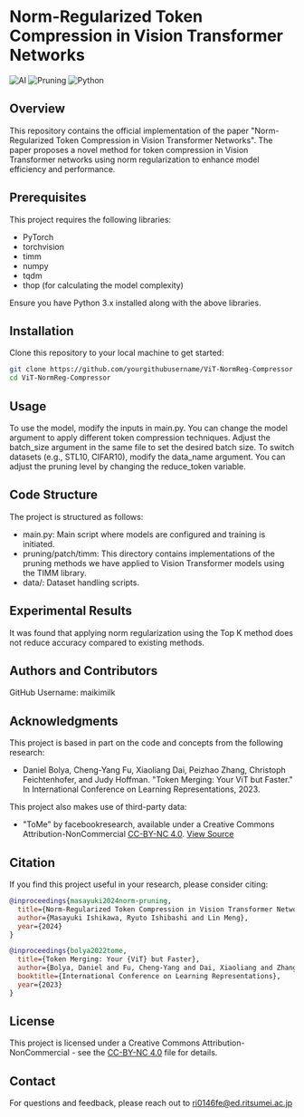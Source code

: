# Norm-Regularized Token Compression in Vision Transformer Networks

![AI](https://img.shields.io/badge/AI-Image_Classification-blue)
![Pruning](https://img.shields.io/badge/Pruning-Vision_Transformer-red)
![Python](https://img.shields.io/badge/code-Python-green)

## Overview
This repository contains the official implementation of the paper "Norm-Regularized Token Compression in Vision Transformer Networks". The paper proposes a novel method for token compression in Vision Transformer networks using norm regularization to enhance model efficiency and performance.

## Prerequisites
This project requires the following libraries:
- PyTorch
- torchvision
- timm
- numpy
- tqdm
- thop (for calculating the model complexity)

Ensure you have Python 3.x installed along with the above libraries.

## Installation
Clone this repository to your local machine to get started:
```bash
git clone https://github.com/yourgithubusername/ViT-NormReg-Compressor.git
cd ViT-NormReg-Compressor
```

## Usage
To use the model, modify the inputs in main.py. You can change the model argument to apply different token compression techniques. Adjust the batch_size argument in the same file to set the desired batch size. To switch datasets (e.g., STL10, CIFAR10), modify the data_name argument. You can adjust the pruning level by changing the reduce_token variable.

## Code Structure
The project is structured as follows:

- main.py: Main script where models are configured and training is initiated.
- pruning/patch/timm: This directory contains implementations of the pruning methods we have applied to Vision Transformer models using the TIMM library.
- data/: Dataset handling scripts.

## Experimental Results
It was found that applying norm regularization using the Top K method does not reduce accuracy compared to existing methods.

## Authors and Contributors
GitHub Username: maikimilk

## Acknowledgments

This project is based in part on the code and concepts from the following research:

- Daniel Bolya, Cheng-Yang Fu, Xiaoliang Dai, Peizhao Zhang, Christoph Feichtenhofer, and Judy Hoffman. "Token Merging: Your ViT but Faster." In International Conference on Learning Representations, 2023.

This project also makes use of third-party data:

- "ToMe" by facebookresearch, available under a Creative Commons Attribution-NonCommercial [CC-BY-NC 4.0](LICENSE). [View Source](https://github.com/facebookresearch/ToMe)


## Citation

If you find this project useful in your research, please consider citing:

```bibtex
@inproceedings{masayuki2024norm-pruning,
  title={Norm-Regularized Token Compression in Vision Transformer Networks},
  author={Masayuki Ishikawa, Ryuto Ishibashi and Lin Meng},
  year={2024}
}

@inproceedings{bolya2022tome,
  title={Token Merging: Your {ViT} but Faster},
  author={Bolya, Daniel and Fu, Cheng-Yang and Dai, Xiaoliang and Zhang, Peizhao and Feichtenhofer, Christoph and Hoffman, Judy},
  booktitle={International Conference on Learning Representations},
  year={2023}
}
```

## License
This project is licensed under a Creative Commons Attribution-NonCommercial - see the [CC-BY-NC 4.0](LICENSE) file for details.

## Contact
For questions and feedback, please reach out to ri0146fe@ed.ritsumei.ac.jp